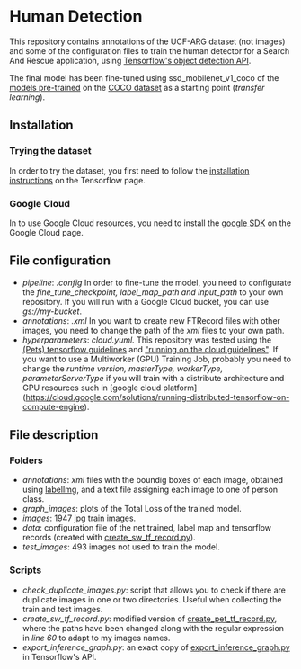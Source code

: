 # Human Detection
This repository contains annotations of the UCF-ARG dataset  (not images) and some of the configuration files to train the human detector for a Search And Rescue application, 
using [Tensorflow's object detection API](https://github.com/tensorflow/models/tree/master/research/object_detection). 

The final model has been fine-tuned using ssd_mobilenet_v1_coco of the [models pre-trained](https://github.com/tensorflow/models/blob/master/research/object_detection/g3doc/detection_model_zoo.md)
on the [COCO dataset](http://mscoco.org/) as a starting point (*transfer learning*).




## Installation 

### Trying the dataset
In order to try the dataset, you first need to follow the [installation instructions](https://github.com/tensorflow/models/blob/master/research/object_detection/g3doc/installation.md) on the Tensorflow page. 
### Google Cloud
In to use Google Cloud resources, you need to install the [google SDK](https://cloud.google.com/sdk/) on the Google Cloud page. 



## File configuration 
* *pipeline*: *.config* In order to fine-tune the model, you need to configurate the *fine_tune_checkpoint, label_map_path and input_path* to your own repository. If you will run with a Google Cloud bucket, you can use *gs://my-bucket*. 
* *annotations*: *.xml* In you want to create new FTRecord files with other images, you need to change the path of the *xml* files to your own path. 
* *hyperparameters*: *cloud.yuml.* This repository was tested using the [(Pets) tensorflow guidelines](https://github.com/tensorflow/models/blob/master/research/object_detection/g3doc/running_pets.md) and ["running on the cloud guidelines"](https://github.com/tensorflow/models/blob/master/research/object_detection/g3doc/running_on_cloud.md). If you want to use a Multiworker (GPU) Training Job, probably you need to change the *runtime version, masterType, workerType, parameterServerType* if you will train with a distribute architecture and GPU resources such in [google cloud platform] (https://cloud.google.com/solutions/running-distributed-tensorflow-on-compute-engine).

## File description
### Folders
* *annotations*: *xml* files with the boundig boxes of each image, obtained using [labelImg](https://github.com/tzutalin/labelImg), and a text file assigning each image to one of person class. 
* *graph_images*: plots of the Total Loss of the trained model.
* *images*: 1947 jpg train images.
* *data*: configuration file of the net trained, label map and tensorflow records (created with [create_sw_tf_record.py](create_sw_tf_record.py)).
* *test_images*: 493 images not used to train the model.

### Scripts
* *check_duplicate_images.py*: script that allows you to check if there are duplicate images in one or two directories. Useful when collecting the train and test images.
* *create_sw_tf_record.py*: modified version of [create_pet_tf_record.py](https://github.com/tensorflow/models/blob/master/research/object_detection/create_pet_tf_record.py), where the paths have been changed along with the regular expression in *line 60* to adapt to my images names.
* *export_inference_graph.py*: an exact copy of [export_inference_graph.py](https://github.com/tensorflow/models/blob/master/research/object_detection/export_inference_graph.py) in Tensorflow's API.
